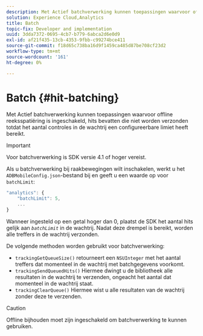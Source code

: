 ```yaml
---
description: Met Actief batchverwerking kunnen toepassingen waarvoor offline reeksspatiëring is ingeschakeld, hits bevatten die niet worden verzonden totdat het aantal controles in de wachtrij een configureerbare limiet heeft bereikt.
solution: Experience Cloud,Analytics
title: Batch
topic-fix: Developer and implementation
uuid: 3dda7372-0695-4cb7-b779-6abca2d6e0d9
exl-id: af21f435-13cb-4353-9fbb-c99274bce411
source-git-commit: f18d65c738ba16d9f1459ca485d87be708cf23d2
workflow-type: tm+mt
source-wordcount: '161'
ht-degree: 0%

---
```


# Batch {#hit-batching}

Met Actief batchverwerking kunnen toepassingen waarvoor offline reeksspatiëring is ingeschakeld, hits bevatten die niet worden verzonden totdat het aantal controles in de wachtrij een configureerbare limiet heeft bereikt.

>[!IMPORTANT]
>
>Voor batchverwerking is SDK versie 4.1 of hoger vereist.

Als u batchverwerking bij raakbewegingen wilt inschakelen, werkt u het `ADBMobileConfig.json`-bestand bij en geeft u een waarde op voor `batchLimit`:

```js
"analytics": {
    "batchLimit": 5,
    ...
}
```

Wanneer ingesteld op een getal hoger dan 0, plaatst de SDK het aantal hits gelijk aan *`batchLimit`* in de wachtrij. Nadat deze drempel is bereikt, worden alle treffers in de wachtrij verzonden.

De volgende methoden worden gebruikt voor batchverwerking:

* `trackingGetQueueSize()` retourneert een  `NSUInteger` met het aantal treffers dat momenteel in de wachtrij met batchgegevens voorkomt.
* `trackingSendQueuedHits()` Hiermee dwingt u de bibliotheek alle resultaten in de wachtrij te verzenden, ongeacht het aantal dat momenteel in de wachtrij staat.
* `trackingClearQueue()` Hiermee wist u alle resultaten van de wachtrij zonder deze te verzenden.

>[!CAUTION]
>
>Offline bijhouden moet zijn ingeschakeld om batchverwerking te kunnen gebruiken.
